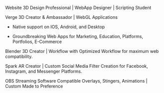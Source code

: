 Website 3D Design Professional | WebApp Designer | Scripting Student

Verge 3D Creator & Ambassador | WebGL Applications

- Native support on IOS, Android, and Desktop

- Groundbreaking Web Apps for Marketing, Education,
  Platforms, Portfolios, E-Commerce

Blender 3D Creator | Workflow with Optimized Workflow for maximum web compatibility.

Spark AR Creator | Custom Social Media Filter Creation for Facebook, Instagram, and Messenger Platforms.

OBS Streaming Software Compatible Overlays, Stingers, Animations | Custom Made to Preference

<!---
NoCapxGaming/NoCapxGaming is a ✨ special ✨ repository because its `README.md` (this file) appears on your GitHub profile.
You can click the Preview link to take a look at your changes.
--->
